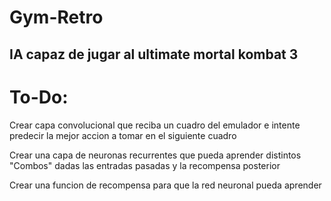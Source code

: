 # Gym-Retro
## IA capaz de jugar al ultimate mortal kombat 3


# To-Do:
Crear capa convolucional que reciba un cuadro del emulador e intente predecir la mejor accion a tomar en el siguiente cuadro

Crear una capa de neuronas recurrentes que pueda aprender distintos "Combos" dadas las entradas pasadas y la recompensa posterior

Crear una funcion de recompensa para que la red neuronal pueda aprender
